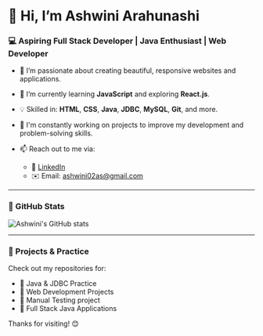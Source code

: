 # 👋 Hi, I’m Ashwini Arahunashi

### 💻 Aspiring Full Stack Developer | Java Enthusiast | Web Developer

- 👀 I’m passionate about creating beautiful, responsive websites and applications.
- 🌱 I’m currently learning **JavaScript** and exploring **React.js**.
- 💡 Skilled in: **HTML**, **CSS**, **Java**, **JDBC**, **MySQL**, **Git**, and more.
- 🚀 I'm constantly working on projects to improve my development and problem-solving skills.
- 📫 Reach out to me via:

  - 🔗 [LinkedIn](https://www.linkedin.com/in/ashwini-ara-240785243/)  
  - ✉️ Email: ashwini02as@gmail.com

---

### 📌 GitHub Stats

![Ashwini's GitHub stats](https://github-readme-stats.vercel.app/api?username=ashwiniarahunashii&show_icons=true&theme=radical)

---

### 🌟 Projects & Practice

Check out my repositories for:
- 🔸 Java & JDBC Practice
- 🔸 Web Development Projects
- 🔸 Manual Testing project
- 🔸 Full Stack Java Applications

Thanks for visiting! 😊

  
